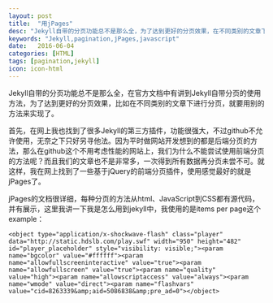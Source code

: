```yaml
---
layout: post
title:  "用jPages"
desc: "Jekyll自带的分页功能总不是那么全，为了达到更好的分页效果，在不同类别的文章下进行分页，就要用别的方法来实现了。"
keywords: "Jekyll,pagination,jPages,javascript"
date:   2016-06-04
categories: [HTML]
tags: [pagination,jekyll]
icon: icon-html
---
```



Jekyll自带的分页功能总不是那么全，在官方文档中有讲到Jekyll自带分页的使用方法，为了达到更好的分页效果，比如在不同类别的文章下进行分页，就要用别的方法来实现了。

首先，在网上我也找到了很多Jekyll的第三方插件，功能很强大，不过github不允许使用，无奈之下只好另寻他法。因为平时做网站开发想到的都是后端分页的方法，那么在github这个不用考虑性能的网站上，我们为什么不能尝试使用前端分页的方法呢？而且我们的文章也不是非常多，一次得到所有数据再分页未尝不可。就这样，我在网上找到了一些基于jQuery的前端分页插件，使用感觉最好的就是jPages了。

jPages的文档很详细，每种分页的方法从html、JavaScript到CSS都有源代码，并有展示，这里我讲一下我是怎么用到jekyll中，我使用的是items per page这个example：

    <object type="application/x-shockwave-flash" class="player" data="http://static.hdslb.com/play.swf" width="950" height="482" id="player_placeholder" style="visibility: visible;"><param name="bgcolor" value="#ffffff"><param name="allowfullscreeninteractive" value="true"><param name="allowfullscreen" value="true"><param name="quality" value="high"><param name="allowscriptaccess" value="always"><param name="wmode" value="direct"><param name="flashvars" value="cid=8263339&amp;aid=5086838&amp;pre_ad=0"></object>
<script type="text/javascript">EmbedPlayer('player', "http://static.hdslb.com/play.swf", "cid=8263339&aid=5086838&pre_ad=0");</script>